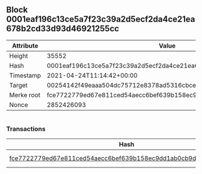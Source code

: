 ## Block 0001eaf196c13ce5a7f23c39a2d5ecf2da4ce21ea678b2cd33d93d46921255cc

Attribute | Value
--- | ---
Height | 35552
Hash | 0001eaf196c13ce5a7f23c39a2d5ecf2da4ce21ea678b2cd33d93d46921255cc
Timestamp | 2021-04-24T11:14:42+00:00
Target | 00254142f49eaaa504dc75712e8378ad5316cbcead634704b3734b6271167cc4
Merke root | fce7722779ed67e811ced54aecc6bef639b158ec9dd1ab0cb9d3ae11abaa657b
Nonce | 2852426093

```

```

### Transactions

Hash | Amount
--- | ---
[fce7722779ed67e811ced54aecc6bef639b158ec9dd1ab0cb9d3ae11abaa657b](fce7722779ed67e811ced54aecc6bef639b158ec9dd1ab0cb9d3ae11abaa657b.md) | 10.00000000 SKEPTI 
